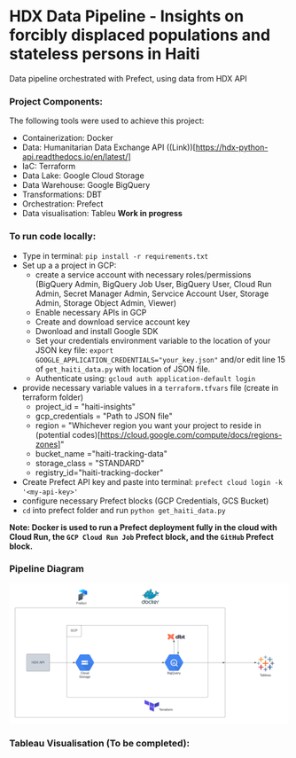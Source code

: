 # HDX Data Pipeline - Insights on forcibly displaced populations and stateless persons in Haiti
Data pipeline orchestrated with Prefect, using data from HDX API

### Project Components:
The following tools were used to achieve this project:

- Containerization: Docker
- Data: Humanitarian Data Exchange API ((Link))[https://hdx-python-api.readthedocs.io/en/latest/]
- IaC: Terraform
- Data Lake: Google Cloud Storage
- Data Warehouse: Google BigQuery
- Transformations: DBT
- Orchestration: Prefect
- Data visualisation: Tableu **Work in progress**

### To run code locally:
   - Type in terminal: `pip install -r requirements.txt`
   - Set up a a project in GCP:
     - create a service account with necessary roles/permissions (BigQuery Admin, BigQuery Job User, BigQuery User, Cloud Run Admin, Secret Manager Admin, Servcice Account User, Storage Admin, Storage Object Admin, Viewer)
     - Enable necessary APIs in GCP
     - Create and download service account key
     - Dwonload and install Google SDK
     - Set your credentials environment variable to the location of your JSON key file: `export GOOGLE_APPLICATION_CREDENTIALS="your_key.json"` and/or edit line 15 of `get_haiti_data.py` with location of JSON file.
     - Authenticate using: `gcloud auth application-default login`
   - provide necessary variable values in a `terraform.tfvars` file (create in terraform folder)
     -   project_id = "haiti-insights"
     -   gcp_credentials = "Path to JSON file"
     -   region = "Whichever region you want your project to reside in (potential codes)[https://cloud.google.com/compute/docs/regions-zones]"
     -   bucket_name ="haiti-tracking-data"
     -   storage_class = "STANDARD"
     -   registry_id="haiti-tracking-docker"
   - Create Prefect API key and paste into terminal: `prefect cloud login -k '<my-api-key>'` 
   - configure necessary Prefect blocks (GCP Credentials, GCS Bucket)
   - `cd` into prefect folder and run `python get_haiti_data.py`

**Note: Docker is used to run a Prefect deployment fully in the cloud with Cloud Run, the `GCP Cloud Run Job` Prefect block, and the `GitHub` Prefect block.**


### Pipeline Diagram
![](misc/pipeline-architecture.png)

### Tableau Visualisation (To be completed):
